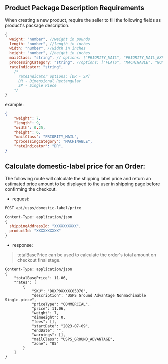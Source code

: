## Product Package Description Requirements
When creating a new product, require the seller to fill the following fields as product's package description.
```javascript
{
  weight: "number", //weight in pounds
  length: "number", //length in inches
  width: "number", //width in inches
  height: "number", //height in inches
  mailClass: "string", // options: ["PRIORITY_MAIL", "PRIORITY_MAIL_EXPRESS", "PARCEL_SELECT", "PARCEL_SELECT_LIGHTWEIGHT"]
  processingCategory: "string", //options: ["FLATS", "MACHINABLE", "NON_MACHINABLE"],
  rateIndicator: "string",
    /*
      rateIndicator options: [DR - SP]
      DR - Dimensional Rectangular
      SP - Single Piece
    */
}

```

example: 
```json
{
    "weight": 7,
    "length": 9,
    "width": 0.25,
    "height": 6,
    "mailClass": "PRIORITY_MAIL",
    "processingCategory": "MACHINABLE",
    "rateIndicator": "DR",
}
```

## Calculate domestic-label price for an Order:
The following route will calculate the shipping label price and return an estimated price amount to be displayed to the user in shipping page before confirming the checkout.
- request:
```javascript
POST api/usps/domestic-label/price

Content-Type: application/json
{
  shippingAddressId: "XXXXXXXXXX",
  productId: "XXXXXXXXXX"
}

```
- response:
> totalBasePrice can be used to calculate the order's total amount on checkout final stage.
```code
Content-Type: application/json
{
    "totalBasePrice": 11.06,
    "rates": [
        {
            "SKU": "DUXP0XXXXC05070",
            "description": "USPS Ground Advantage Nonmachinable Single-piece",
            "priceType": "COMMERCIAL",
            "price": 11.06,
            "weight": 7,
            "dimWeight": 0,
            "fees": [],
            "startDate": "2023-07-09",
            "endDate": "",
            "warnings": [],
            "mailClass": "USPS_GROUND_ADVANTAGE",
            "zone": "05"
        }
    ]
}
```



